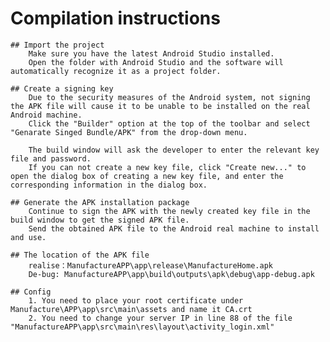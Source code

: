 # Compilation instructions
	## Import the project
		Make sure you have the latest Android Studio installed. 
		Open the folder with Android Studio and the software will automatically recognize it as a project folder.

	## Create a signing key
		Due to the security measures of the Android system, not signing the APK file will cause it to be unable to be installed on the real Android machine. 
		Click the "Builder" option at the top of the toolbar and select "Genarate Singed Bundle/APK" from the drop-down menu.

		The build window will ask the developer to enter the relevant key file and password. 
		If you can not create a new key file, click "Create new..." to open the dialog box of creating a new key file, and enter the corresponding information in the dialog box.

	## Generate the APK installation package
		Continue to sign the APK with the newly created key file in the build window to get the signed APK file. 
		Send the obtained APK file to the Android real machine to install and use.
		
	## The location of the APK file
		realise：ManufactureAPP\app\release\ManufactureHome.apk
		De-bug: ManufactureAPP\app\build\outputs\apk\debug\app-debug.apk

	## Config
		1. You need to place your root certificate under Manufacture\APP\app\src\main\assets and name it CA.crt
		2. You need to change your server IP in line 88 of the file  "ManufactureAPP\app\src\main\res\layout\activity_login.xml" 